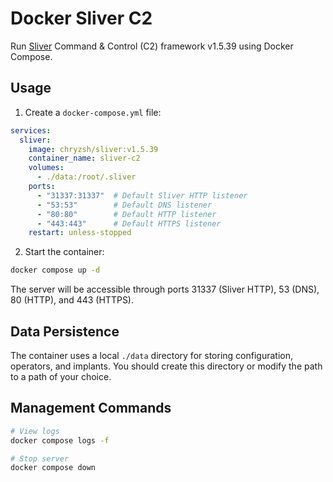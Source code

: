 # Docker Sliver C2

Run [Sliver](https://github.com/BishopFox/sliver) Command & Control (C2) framework v1.5.39 using Docker Compose.

## Usage

1. Create a `docker-compose.yml` file:

```yaml
services:
  sliver:
    image: chryzsh/sliver:v1.5.39
    container_name: sliver-c2
    volumes:
      - ./data:/root/.sliver
    ports:
      - "31337:31337"  # Default Sliver HTTP listener
      - "53:53"        # Default DNS listener
      - "80:80"        # Default HTTP listener
      - "443:443"      # Default HTTPS listener
    restart: unless-stopped
```

2. Start the container:
```bash
docker compose up -d
```

The server will be accessible through ports 31337 (Sliver HTTP), 53 (DNS), 80 (HTTP), and 443 (HTTPS).

## Data Persistence

The container uses a local `./data` directory for storing configuration, operators, and implants. You should create this directory or modify the path to a path of your choice.

## Management Commands

```bash
# View logs
docker compose logs -f

# Stop server
docker compose down
```
